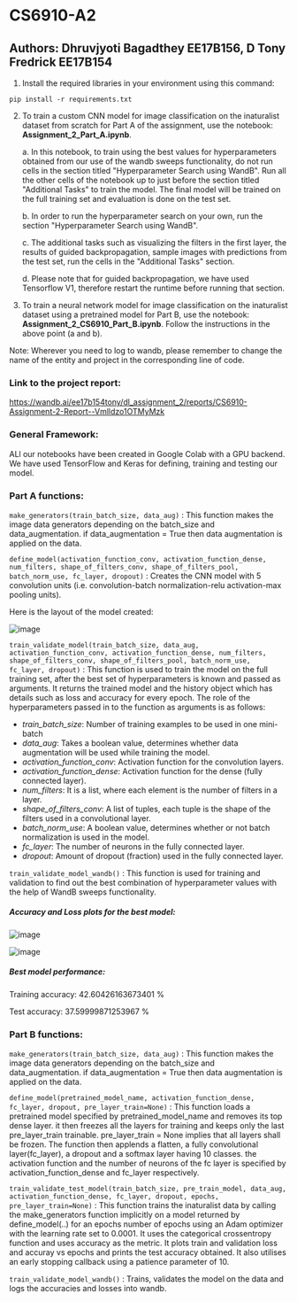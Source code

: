 # CS6910-A2
## Authors: Dhruvjyoti Bagadthey EE17B156, D Tony Fredrick EE17B154


1. Install the required libraries in your environment using this command:

`
pip install -r requirements.txt
`

2. To train a custom CNN model for image classification on the inaturalist dataset from scratch for Part A of the assignment, use the notebook: **Assignment_2_Part_A.ipynb**.

   a.  In this notebook, to train using the best values for hyperparameters obtained from our use of the wandb sweeps functionality, do not run cells in the section titled "Hyperparameter Search using WandB". Run all the other cells of the notebook up to just before the section titled "Additional Tasks" to train the model. The final model will be trained on the full training set and evaluation is done on the test set.
   
   b. In order to run the hyperparameter search on your own, run the section "Hyperparameter Search using WandB".
   
   c. The additional tasks such as visualizing the filters in the first layer, the results of guided backpropagation, sample images with predictions from the test set, run the cells in the "Additional Tasks" section.
   
   d. Please note that for guided backpropagation, we have used Tensorflow V1, therefore restart the runtime before running that section.
   
   
3. To train a neural network model for image classification on the inaturalist dataset using a pretrained model for Part B, use the notebook: **Assignment_2_CS6910_Part_B.ipynb**. Follow the instructions in the above point (a and b).

Note: Wherever you need to log to wandb, please remember to change the name of the entity and project in the corresponding line of code.

### Link to the project report:

https://wandb.ai/ee17b154tony/dl_assignment_2/reports/CS6910-Assignment-2-Report--Vmlldzo1OTMyMzk

### General Framework:

ALl our notebooks have been created in Google Colab with a GPU backend. We have used TensorFlow and Keras for defining, training and testing our model.

### Part A functions:

`
make_generators(train_batch_size, data_aug)
`
: This function makes the image data generators depending on the batch_size and data_augmentation. if data_augmentation = True then data augmentation is applied on the data.

`
define_model(activation_function_conv, activation_function_dense, num_filters, shape_of_filters_conv, shape_of_filters_pool, batch_norm_use, fc_layer, dropout)
`
: Creates the CNN model with 5 convolution units (i.e. convolution-batch normalization-relu activation-max pooling units).

Here is the layout of the model created:

![image](https://user-images.githubusercontent.com/38160688/114278556-08298f00-9a4e-11eb-91ca-ba81daade66b.png)

`
train_validate_model(train_batch_size, data_aug, activation_function_conv, activation_function_dense, num_filters, shape_of_filters_conv, shape_of_filters_pool, batch_norm_use, fc_layer, dropout)
`
: This function is used to train the model on the full training set, after the best set of hyperparameters is known and passed as arguments. It returns the trained model and the history object which has details such as loss and accuracy for every epoch. The role of the hyperparameters passed in to the function as arguments is as follows:
   * _train_batch_size_: Number of training examples to be used in one mini-batch
   * _data_aug_: Takes a boolean value, determines whether data augmentation will be used while training the model.
   * _activation_function_conv_: Activation function for the convolution layers.
   * _activation_function_dense_: Activation function for the dense (fully connected layer).
   * _num_filters_: It is a list, where each element is the number of filters in a layer.
   * _shape_of_filters_conv_: A list of tuples, each tuple is the shape of the filters used in a convolutional layer.
   * _batch_norm_use_: A boolean value, determines whether or not batch normalization is used in the model.
   * _fc_layer_: The number of neurons in the fully connected layer.
   * _dropout_: Amount of dropout (fraction) used in the fully connected layer.

`
train_validate_model_wandb()
`
: This function is used for training and validation to find out the best combination of hyperparameter values with the help of WandB sweeps functionality.

##### Accuracy and Loss plots for the best model:

![image](https://user-images.githubusercontent.com/38160688/114279081-6e171600-9a50-11eb-8737-d262d088d4bd.png)

![image](https://user-images.githubusercontent.com/38160688/114279099-8d15a800-9a50-11eb-88aa-ca0c350f80ba.png)


##### Best model performance:
Training accuracy: 42.60426163673401 %

Test accuracy: 37.59999871253967 %


### Part B functions:

`
make_generators(train_batch_size, data_aug)
`
: This function makes the image data generators depending on the batch_size and data_augmentation. if data_augmentation = True then data augmentation is applied on the data.

`
define_model(pretrained_model_name, activation_function_dense, fc_layer, dropout, pre_layer_train=None)
`
: This function loads a pretrained model specified by pretrained_model_name and removes its top dense layer. it then freezes all the layers for training and keeps only the last pre_layer_train trainable. pre_layer_train = None implies that all layers shall be frozen. The function then applends a flatten, a fully convolutional layer(fc_layer), a dropout and a softmax layer having 10 classes. the activation function and the number of neurons of the fc layer is specified by activation_function_dense and fc_layer respectively.

`
train_validate_test_model(train_batch_size, pre_train_model, data_aug, activation_function_dense, fc_layer, dropout, epochs, pre_layer_train=None)
`
: This function trains the inaturalist data by calling the make_generators function implicitly on a model returned by define_model(..) for an epochs number of epochs using an Adam optimizer with the learning rate set to 0.0001. It uses the categorical crossentropy function and uses accuracy as the metric. It plots train and validation loss and accuray vs epochs and prints the test accuracy obtained. It also utilises an early stopping callback using a patience parameter of 10.

`
train_validate_model_wandb()
`
: Trains, validates the model on the data and logs the accuracies and losses into wandb.
